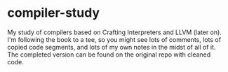 # compiler-study
My study of compilers based on Crafting Interpreters and LLVM (later on). I'm following the book to a tee, so you might see lots of comments, lots of copied code segments, and lots of my own notes in the midst of all of it. The completed version can be found on the original repo with cleaned code. 
